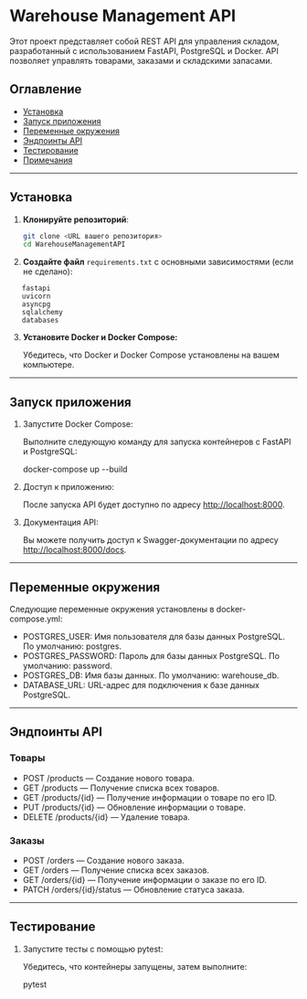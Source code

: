 # Warehouse Management API

Этот проект представляет собой REST API для управления складом, разработанный с использованием FastAPI, PostgreSQL и Docker. API позволяет управлять товарами, заказами и складскими запасами.

## Оглавление

- [Установка](#установка)
- [Запуск приложения](#запуск-приложения)
- [Переменные окружения](#переменные-окружения)
- [Эндпоинты API](#эндпоинты-api)
- [Тестирование](#тестирование)
- [Примечания](#примечания)

---

## Установка

1. **Клонируйте репозиторий**:

   ```bash
   git clone <URL вашего репозитория>
   cd WarehouseManagementAPI

2. **Создайте файл** `requirements.txt` с основными зависимостями (если не сделано):

````
   fastapi
   uvicorn
   asyncpg
   sqlalchemy
   databases
````
3. **Установите Docker и Docker Compose:**

   Убедитесь, что Docker и Docker Compose установлены на вашем компьютере.

---

## Запуск приложения

1. Запустите Docker Compose:

   Выполните следующую команду для запуска контейнеров с FastAPI и PostgreSQL:

  
   docker-compose up --build
   
2. Доступ к приложению:

   После запуска API будет доступно по адресу [http://localhost:8000](http://localhost:8000).

3. Документация API:

   Вы можете получить доступ к Swagger-документации по адресу [http://localhost:8000/docs](http://localhost:8000/docs).

---

## Переменные окружения

Следующие переменные окружения установлены в docker-compose.yml:

- POSTGRES_USER: Имя пользователя для базы данных PostgreSQL. По умолчанию: postgres.
- POSTGRES_PASSWORD: Пароль для базы данных PostgreSQL. По умолчанию: password.
- POSTGRES_DB: Имя базы данных. По умолчанию: warehouse_db.
- DATABASE_URL: URL-адрес для подключения к базе данных PostgreSQL.

---

## Эндпоинты API

### Товары

- POST /products — Создание нового товара.
- GET /products — Получение списка всех товаров.
- GET /products/{id} — Получение информации о товаре по его ID.
- PUT /products/{id} — Обновление информации о товаре.
- DELETE /products/{id} — Удаление товара.

### Заказы

- POST /orders — Создание нового заказа.
- GET /orders — Получение списка всех заказов.
- GET /orders/{id} — Получение информации о заказе по его ID.
- PATCH /orders/{id}/status — Обновление статуса заказа.

---

## Тестирование

1. Запустите тесты с помощью pytest:

   Убедитесь, что контейнеры запущены, затем выполните:

  
   pytest